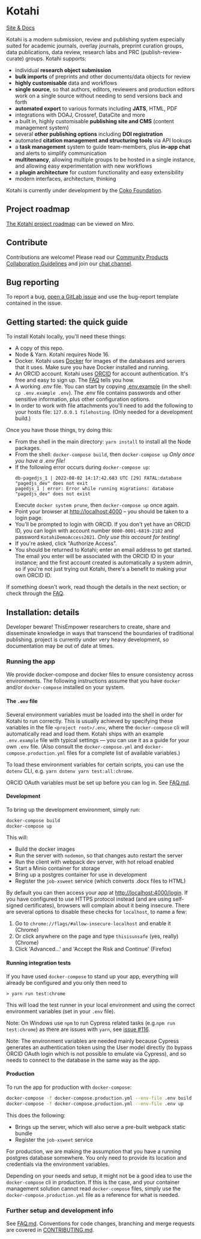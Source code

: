 # Kotahi

[Site & Docs](https://kotahi.community/)

Kotahi is a modern submission, review and publishing system especially suited for academic journals, overlay journals, preprint curation groups, data publications, data review, research labs and PRC (publish-review-curate) groups. Kotahi supports:

- individual **research object submission**
- **bulk imports** of preprints and other documents/data objects for review
- **highly customisable** data and workflows
- **single source**, so that authors, editors, reviewers and production editors work on a single source without needing to send versions back and forth
- **automated export** to various formats including **JATS**, HTML, PDF
- integrations with DOAJ, Crossref, DataCite and more
- a built in, highly customisable **publishing site and CMS** (content management system)
- several **other publishing options** including **DOI registration**
- automated **citation management and structuring tools** via API lookups 
- a **task management** system to guide team-members, plus **in-app chat** and alerts to simplify communication
- **multitenancy**, allowing multiple groups to be hosted in a single instance, and allowing easy experimentation with new workflows
- a **plugin architecture** for custom functionality and easy extensibility
- modern interfaces, architecture, thinking


Kotahi is currently under development by the [Coko Foundation](https://coko.foundation/). 
## Project roadmap

[The Kotahi project roadmap](https://miro.com/app/board/uXjVP7jNtBs=/?share_link_id=747477817280) can be viewed on Miro.

## Contribute

Contributions are welcome! Please read our [Community Products Collaboration Guidelines](https://docs.coko.foundation/s/community-collab) and join our [chat channel](https://mattermost.coko.foundation/coko/channels/kotahi).

## Bug reporting

To report a bug, [open a GitLab issue](https://gitlab.coko.foundation/kotahi/kotahi/-/issues/new) and use the bug-report template contained in the issue.

## Getting started: the quick guide

To install Kotahi locally, you'll need these things:

- A copy of this repo.
- Node & Yarn. Kotahi requires Node 16.
- Docker. Kotahi uses [Docker](https://www.docker.com/) for images of the databases and servers that it uses. Make sure you have Docker installed and running.
- An ORCID account. Kotahi uses [ORCID](https://orcid.org/) for account authentication. It's free and easy to sign up. The [FAQ](FAQ.md) tells you how.
- A working _.env_ file. You can start by copying [.env.example](.env.example) (in the shell: `cp .env.example .env`). The .env file contains passwords and other sensitive information, plus other configuration options.
- In order to work with file attachments you'll need to add the following to your hosts file: `127.0.0.1 filehosting`. (Only needed for a development build.)

Once you have those things, try doing this:

- From the shell in the main directory: `yarn install` to install all the Node packages.
- From the shell: `docker-compose build`, then `docker-compose up` _Only once you have a .env file!_
- If the following error occurs during `docker-compose up`:
  ```
  db-pagedjs_1 | 2022-08-02 14:17:42.683 UTC [29] FATAL:database "pagedjs_dev" does not exit
  pagedjs_1 | error: Error while running migrations: database "pagedjs_dev" does not exist
  ```
  Execute `docker system prune`, then `docker-compose up` once again.
- Point your browser at [http://localhost:4000](http://localhost:4000) – you should be taken to a login page.
- You'll be prompted to login with ORCID. If you don't yet have an ORCID ID, you can login with account number `0000-0001-6819-2182` and password `KotahiDemoAccess2021`. _Only use this account for testing!_
- If you're asked, click "Authorize Access".
- You should be returned to Kotahi; enter an email address to get started. The email you enter will be associated with the ORCID ID in your instance; and the first account created is automatically a system admin, so if you're not just trying out Kotahi, there's a benefit to making your own ORCID ID.

If something doesn't work, read though the details in the next section; or check through the [FAQ](FAQ.md).

## Installation: details

Developer beware! ThisEmpower researchers to create, share and disseminate knowledge in ways that transcend the boundaries of traditional publishing. project is currently under very heavy development, so documentation may be out of date at times.

### Running the app

We provide docker-compose and docker files to ensure consistency across environments. The following instructions assume that you have `docker` and/or `docker-compose` installed on your system.

#### The `.env` file

Several environment variables must be loaded into the shell in order for Kotahi to run correctly. This is usually achieved by specifying these variables in the file `<project root>/.env`, where the `docker-compose` cli will automatically read and load them. Kotahi ships with an example `.env.example` file with typical settings &mdash; you can use it as a guide for your own `.env` file. (Also consult the `docker-compose.yml` and `docker-compose.production.yml` files for a complete list of available variables.)

To load these environment variables for certain scripts, you can use the `dotenv` CLI, e.g. `yarn dotenv yarn test:all:chrome`.

ORCID OAuth variables must be set up before you can log in. See [FAQ.md](FAQ.md).

#### Development

To bring up the development environment, simply run:

```sh
docker-compose build
docker-compose up
```

This will:

- Build the docker images
- Run the server with `nodemon`, so that changes auto restart the server
- Run the client with webpack dev server, with hot reload enabled
- Start a Minio container for storage
- Bring up a postgres container for use in development
- Register the `job-xsweet` service (which converts .docx files to HTML)

By default you can then access your app at [http://localhost:4000/login](http://localhost:4000/login). If you have configured to use HTTPS protocol instead (and are using self-signed certificates), browsers will complain about it being insecure. There are several options to disable these checks for `localhost`, to name a few:

1. Go to `chrome://flags/#allow-insecure-localhost` and enable it (Chrome)
2. Or click anywhere on the page and type `thisisunsafe` (yes, really) (Chrome)
3. Click 'Advanced...' and 'Accept the Risk and Continue' (Firefox)

#### Running integration tests

If you have used `docker-compose` to stand up your app, everything will already be configured and you only then need to

```
> yarn run test:chrome
```

This will load the test runner in your local environment and using the correct environment variables (set in your `.env` file).

Note: On Windows use `npm` to run Cypress related tasks (e.g.`npm run test:chrome`) as there are issues with `yarn`, see [issue #116](https://gitlab.coko.foundation/kotahi/kotahi/-/issues/116).

Note: The environment variables are needed mainly because Cypress generates an authentication token using the User model directly (to bypass ORCID OAuth login which is not possible to emulate via Cypress), and so needs to connect to the database in the same way as the app.

#### Production

To run the app for production with `docker-compose`:

```sh
docker-compose -f docker-compose.production.yml --env-file .env build
docker-compose -f docker-compose.production.yml --env-file .env up
```

This does the following:

- Brings up the server, which will also serve a pre-built webpack static bundle
- Register the `job-xsweet` service

For production, we are making the assumption that you have a running postgres database somewhere. You only need to provide its location and credentials via the environment variables.

Depending on your needs and setup, it might not be a good idea to use the `docker-compose` cli in production. If this is the case, and your container management solution cannot read `docker-compose` files, simply use the `docker-compose.production.yml` file as a reference for what is needed.

### Further setup and development info

See [FAQ.md](FAQ.md).
Conventions for code changes, branching and merge requests are covered in [CONTRIBUTING.md](CONTRIBUTING.md).


